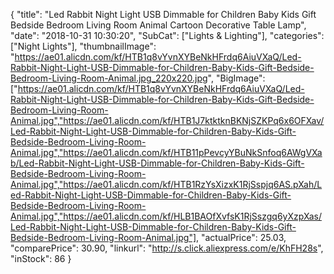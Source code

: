 {
	"title": "Led Rabbit Night Light USB Dimmable for Children Baby Kids Gift Bedside Bedroom Living Room Animal Cartoon Decorative Table Lamp",
	"date": "2018-10-31 10:30:20",
	"SubCat": ["Lights & Lighting"],
	"categories": ["Night Lights"],
	"thumbnailImage": "https://ae01.alicdn.com/kf/HTB1q8vYvnXYBeNkHFrdq6AiuVXaQ/Led-Rabbit-Night-Light-USB-Dimmable-for-Children-Baby-Kids-Gift-Bedside-Bedroom-Living-Room-Animal.jpg_220x220.jpg",
	"BigImage": ["https://ae01.alicdn.com/kf/HTB1q8vYvnXYBeNkHFrdq6AiuVXaQ/Led-Rabbit-Night-Light-USB-Dimmable-for-Children-Baby-Kids-Gift-Bedside-Bedroom-Living-Room-Animal.jpg","https://ae01.alicdn.com/kf/HTB1J7ktktknBKNjSZKPq6x6OFXav/Led-Rabbit-Night-Light-USB-Dimmable-for-Children-Baby-Kids-Gift-Bedside-Bedroom-Living-Room-Animal.jpg","https://ae01.alicdn.com/kf/HTB11pPevcyYBuNkSnfoq6AWgVXab/Led-Rabbit-Night-Light-USB-Dimmable-for-Children-Baby-Kids-Gift-Bedside-Bedroom-Living-Room-Animal.jpg","https://ae01.alicdn.com/kf/HTB1RzYsXizxK1RjSspjq6AS.pXah/Led-Rabbit-Night-Light-USB-Dimmable-for-Children-Baby-Kids-Gift-Bedside-Bedroom-Living-Room-Animal.jpg","https://ae01.alicdn.com/kf/HLB1BAOfXvfsK1RjSszgq6yXzpXas/Led-Rabbit-Night-Light-USB-Dimmable-for-Children-Baby-Kids-Gift-Bedside-Bedroom-Living-Room-Animal.jpg"],
	"actualPrice": 25.03,
	"comparePrice": 30.90,
	"linkurl": "http://s.click.aliexpress.com/e/KhFH28s",
	"inStock": 86
}
